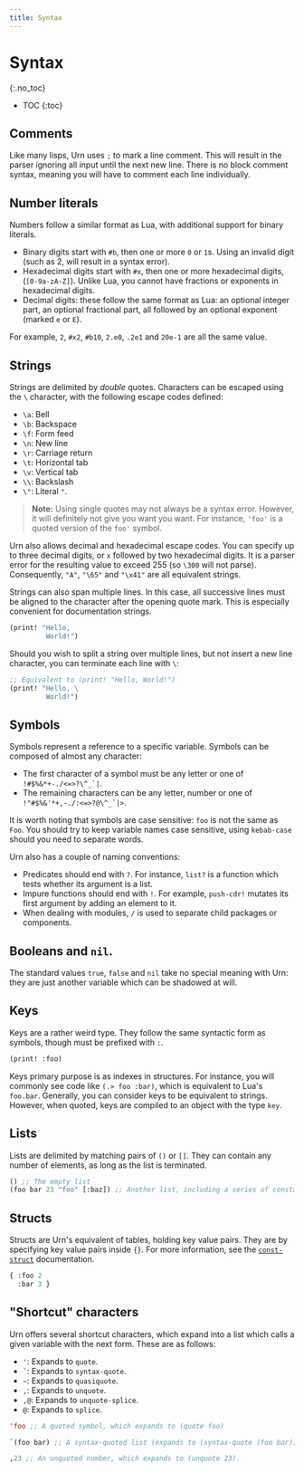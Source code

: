 ```yaml
---
title: Syntax
---
```


# Syntax
{:.no_toc}

* TOC
{:toc}

## Comments
Like many lisps, Urn uses `;` to mark a line comment. This will result in the parser ignoring all input until the next
new line. There is no block comment syntax, meaning you will have to comment each line individually.

## Number literals
Numbers follow a similar format as Lua, with additional support for binary literals.

 - Binary digits start with `#b`, then one or more `0` or `1`s. Using an invalid digit (such as 2, will result in a syntax error).
 - Hexadecimal digits start with `#x`, then one or more hexadecimal digits, (`[0-9a-zA-Z]`). Unlike Lua, you cannot have
   fractions or exponents in hexadecimal digits.
 - Decimal digits: these follow the same format as Lua: an optional integer part, an optional fractional part, all
   followed by an optional exponent (marked `e` or `E`).

For example, `2`, `#x2`, `#b10`, `2.e0`, `.2e1` and `20e-1` are all the same value.

## Strings
Strings are delimited by *double* quotes. Characters can be escaped using the `\` character, with the following escape
codes defined:

 - `\a`: Bell
 - `\b`: Backspace
 - `\f`: Form feed
 - `\n`: New line
 - `\r`: Carriage return
 - `\t`: Horizontal tab
 - `\v`: Vertical tab
 - `\\`: Backslash
 - `\"`: Literal `"`.

> **Note:** Using single quotes may not always be a syntax error. However, it will definitely not give you want you
> want. For instance, `'foo'` is a quoted version of the `foo'` symbol.

Urn also allows decimal and hexadecimal escape codes. You can specify up to three decimal digits, or `x` followed by two
hexadecimal digits. It is a parser error for the resulting value to exceed 255 (so `\300` will not parse). Consequently,
`"A"`, `"\65"` and `"\x41"` are all equivalent strings.

Strings can also span multiple lines. In this case, all successive lines must be aligned to the character after the
opening quote mark. This is especially convenient for documentation strings.

```cl
(print! "Hello,
         World!")
```

Should you wish to split a string over multiple lines, but not insert a new line character, you can terminate each line with `\`:

```cl
;; Equivalent to (print! "Hello, World!")
(print! "Hello, \
         World!")
```

## Symbols
Symbols represent a reference to a specific variable. Symbols can be composed of almost any character:

 - The first character of a symbol must be any letter or one of ``!#$%&*+-./<=>?\^_`|``.
 - The remaining characters can be any letter, number or one of ``!"#$%&'*+,-./:<=>?@\^_`|>``.

It is worth noting that symbols are case sensitive: `foo` is not the same as `Foo`. You should try to keep variable
names case sensitive, using `kebab-case` should you need to separate words.

Urn also has a couple of naming conventions:
 - Predicates should end with `?`. For instance, `list?` is a function which tests whether its argument is a list.
 - Impure functions should end with `!`. For example, `push-cdr!` mutates its first argument by adding an element to it.
 - When dealing with modules, `/` is used to separate child packages or components.

## Booleans and `nil`.
The standard values `true`, `false` and `nil` take no special meaning with Urn: they are just another variable which can
be shadowed at will.

## Keys
Keys are a rather weird type. They follow the same syntactic form as symbols, though must be prefixed with
`:`.

```cl
(print! :foo)
```

Keys primary purpose is as indexes in structures. For instance, you will commonly see code like `(.> foo :bar)`, which
is equivalent to Lua's `foo.bar`. Generally, you can consider keys to be equivalent to strings. However, when quoted,
keys are compiled to an object with the type `key`.

## Lists
Lists are delimited by matching pairs of `()` or `[]`. They can contain any number of elements, as long as the
list is terminated.

```cl
() ;; The empty list
(foo bar 23 "foo" [:baz]) ;; Another list, including a series of constants and nested lists.
```

## Structs
Structs are Urn's equivalent of tables, holding key value pairs. They are by specifying key value pairs inside `{}`. For
more information, see the [`const-struct`](02-special-forms.md#const-struct-pairs) documentation.

```cl
{ :foo 2
  :bar 3 }
```

## "Shortcut" characters
Urn offers several shortcut characters, which expand into a list which calls a given variable with the next form. These
are as follows:

 - `'`: Expands to `quote`.
 - `` ` ``: Expands to `syntax-quote`.
 - `~`: Expands to `quasiquote`.
 - `,`: Expands to `unquote`.
 - `,@`: Expands to `unquote-splice`.
 - `@`: Expands to `splice`.

```cl
'foo ;; A quoted symbol, which expands to (quote foo)

`(foo bar) ;; A syntax-quoted list (expands to (syntax-quote (foo bar)) ).

,23 ;; An unquoted number, which expands to (unquote 23).
```
